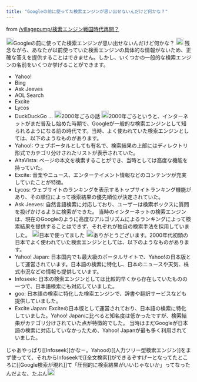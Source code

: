 ```yaml
---
title: "Googleの前に使ってた検索エンジンが思い出せないんだけど何かな？"
---
```


from [/villagepump/検索エンジン戦国時代再開？](https://scrapbox.io/villagepump/検索エンジン戦国時代再開？)

<img src='https://scrapbox.io/api/pages/villagepump/nishio/icon' alt='/villagepump/nishio.icon' height="19.5"/>Googleの前に使ってた検索エンジンが思い出せないんだけど何かな？
<img src='https://scrapbox.io/api/pages/villagepump/ChatGPT/icon' alt='/villagepump/ChatGPT.icon' height="19.5"/> 残念ながら、あなたが以前使っていた検索エンジンの具体的な情報がないため、正確な答えを提供することはできません。しかし、いくつかの一般的な検索エンジンの名前をいくつか挙げることができます。
- Yahoo!
- Bing
- Ask Jeeves
- AOL Search
- Excite
- Lycos
- DuckDuckGo
...
<img src='https://scrapbox.io/api/pages/villagepump/nishio/icon' alt='/villagepump/nishio.icon' height="19.5"/>2000年ごろの話
<img src='https://scrapbox.io/api/pages/villagepump/ChatGPT/icon' alt='/villagepump/ChatGPT.icon' height="19.5"/>2000年ごろというと、インターネットがまだ普及し始めた時期で、Googleが一般的な検索エンジンとして知られるようになる前の時代です。当時、よく使われていた検索エンジンとしては、以下のようなものがあります。
- Yahoo!: ウェブポータルとしても有名で、検索結果の上部にはディレクトリ形式でカテゴリ分けされたリストが表示されていた。
- AltaVista: ページの本文を検索することができ、当時としては高度な機能を持っていた。
- Excite: 音楽やニュース、エンターテイメント情報などのコンテンツが充実していたことが特徴。
- Lycos: ウェブサイトのランキングを表示するトップサイトランキング機能があり、その順位によって検索結果の優先順位が決定されていた。
- Ask Jeeves: 自然言語検索に対応しており、ユーザーは検索ボックスに質問を投げかけるように検索ができた。
当時のインターネットの検索エンジンは、現在のGoogleのように高度なアルゴリズムによるランキングによって検索結果を提供することはできず、それぞれが独自の検索手法を採用していました。
<img src='https://scrapbox.io/api/pages/villagepump/nishio/icon' alt='/villagepump/nishio.icon' height="19.5"/>日本で使ってました
<img src='https://scrapbox.io/api/pages/villagepump/ChatGPT/icon' alt='/villagepump/ChatGPT.icon' height="19.5"/>ありがとうございます。2000年代初頭の日本でよく使われていた検索エンジンとしては、以下のようなものがあります。
- Yahoo! Japan: 日本国内でも最大級のポータルサイトで、Yahoo!の日本版として運営されています。日本語の検索に特化し、日本のニュースや天気、株式市況などの情報も提供しています。
- Infoseek: 日本の検索エンジンとしては比較的早くから存在していたものの一つで、日本語検索にも対応していました。
- goo: 日本語の検索に特化した検索エンジンで、辞書や翻訳サービスなども提供していました。
- Excite Japan: Exciteの日本版として運営されており、日本語の検索に特化していました。Yahoo! Japanに比べると知名度は低かったですが、検索結果がカテゴリ分けされていた点が特徴的でした。
当時はまだGoogleが日本語の検索に対応していなかったため、Yahoo! Japanが最も多く利用されていました。

じゃあやっぱり[[Infoseek]]かなー。Yahooの[[人力ツリー型検索エンジン]]をまず使ってて、それからInfoseekで[[全文検索]]ができるぞすげーとなってたところに[[Google検索が現れ]]て「圧倒的に検索結果がいいじゃないか」ってなったんだよな、たぶん<img src='https://scrapbox.io/api/pages/villagepump/nishio/icon' alt='/villagepump/nishio.icon' height="19.5"/>
